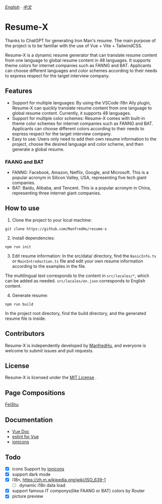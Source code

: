 *[English](README.md) ∙ [中文](README-ZH.md)*
# Resume-X

Thanks to ChatGPT for generating Iron Man's resume. The main purpose of the project is to be familiar with the use of Vue + Vite + TailwindCSS.

Resume-X is a dynamic resume generator that can translate resume content from one language to global resume content in 48 languages. It supports theme colors for internet companies such as FANNG and BAT. Applicants can choose different languages and color schemes according to their needs to express respect for the target interview company.

## Features
- Support for multiple languages: By using the VSCode i18n Ally plugin, Resume-X can quickly translate resume content from one language to global resume content. Currently, it supports 48 languages.
- Support for multiple color schemes: Resume-X comes with built-in theme color schemes for internet companies such as FANNG and BAT. Applicants can choose different colors according to their needs to express respect for the target interview company.
- Easy to use: Users only need to add their own resume information to the project, choose the desired language and color scheme, and then generate a global resume.

### FAANG and BAT
- FANNG: Facebook, Amazon, Netflix, Google, and Microsoft. This is a popular acronym in Silicon Valley, USA, representing five tech giant companies.
- BAT: Baidu, Alibaba, and Tencent. This is a popular acronym in China, representing three internet giant companies.


## How to use
1. Clone the project to your local machine:

```
git clone https://github.com/ManfredHu/resume-x
```

2. Install dependencies:

```
npm run init
```

3. Edit resume information:
In the src/data/ directory, find the `BasicInfo.ts` or `MainIntroduction.ts` file and edit your own resume information according to the examples in the file.

The multilingual text corresponds to the content in `src/locales/*`, which can be added as needed. `src/locales/en.json` corresponds to English content.

4. Generate resume:
```
npm run build
```

In the project root directory, find the build directory, and the generated resume file is inside.

## Contributors
Resume-X is independently developed by [ManfredHu](https://github.com/ManfredHu), and everyone is welcome to submit issues and pull requests.

## License
Resume-X is licensed under the [MIT License](https://github.com/ManfredHu/resume-x/blob/main/LICENSE) .

## Page Compositions
[FeiShu](https://u4oe1fzgoc.feishu.cn/docx/SBSFd1N20olCmpxjrhAccweBnZx)

## Documentation
- [Vue Doc](https://cn.vuejs.org/guide/quick-start.html#try-vue-online)
- [eslint for Vue](https://eslint.vuejs.org/)
- [ionicons](https://www.npmjs.com/package/ionicons)

## Todo
- [x] icons Support by [ionicons](https://ionic.io/ionicons)
- [x] support dark mode
- [x] i18n, https://zh.m.wikipedia.org/wiki/ISO_639-1
  - [ ] dynamic i18n data load
- [x] support famous IT componys(like FAANG or BAT) colors by Router
- [x] picture preview
